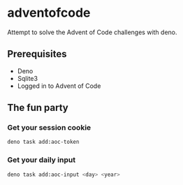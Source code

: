 # adventofcode

Attempt to solve the Advent of Code challenges with deno.

## Prerequisites

- Deno
- Sqlite3
- Logged in to Advent of Code

## The fun party

### Get your session cookie

```bash
deno task add:aoc-token
```

### Get your daily input

```bash
deno task add:aoc-input <day> <year>
```
